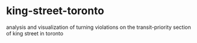 # king-street-toronto
analysis and visualization of turning violations on the transit-priority section of king street in toronto
